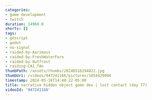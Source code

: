 ```yaml
---
categories:
- game development
- twitch
duration: 14960.0
shorts: []
tags:
- gdscript
- godot
- no-signal
- raided-by-Aarimous
- raided-by-FreshWaterFern
- raided-by-Outfrost
- raiding-CAI_TAn
thumbPath: /assets/thumbs/20240516194822.jpg
thumbUri: /videos/947241166/pictures/1854429994
timestamp: 2024-05-16T14:48:22-05:00
title: narrative hidden object game dev | lost contact (day 77)
videoId: '947241166'
---
```

